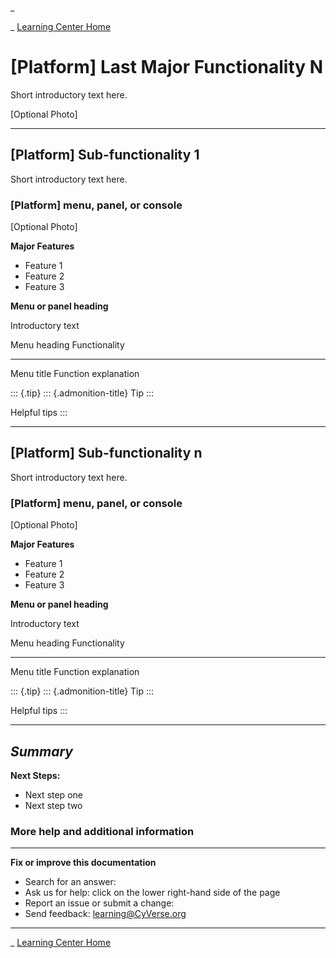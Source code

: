 \_

\_ [Learning Center Home](http://learning.cyverse.org/)

\[Platform\] Last Major Functionality N
=======================================

Short introductory text here.

\[Optional Photo\]

------------------------------------------------------------------------

\[Platform\] Sub-functionality 1
--------------------------------

Short introductory text here.

### \[Platform\] menu, panel, or console

\[Optional Photo\]

**Major Features**

-   Feature 1
-   Feature 2
-   Feature 3

**Menu or panel heading**

Introductory text

  Menu heading   Functionality
  -------------- ----------------------
  Menu title     Function explanation

::: {.tip}
::: {.admonition-title}
Tip
:::

Helpful tips
:::

------------------------------------------------------------------------

\[Platform\] Sub-functionality n
--------------------------------

Short introductory text here.

### \[Platform\] menu, panel, or console

\[Optional Photo\]

**Major Features**

-   Feature 1
-   Feature 2
-   Feature 3

**Menu or panel heading**

Introductory text

  Menu heading   Functionality
  -------------- ----------------------
  Menu title     Function explanation

::: {.tip}
::: {.admonition-title}
Tip
:::

Helpful tips
:::

------------------------------------------------------------------------

*Summary*
---------

**Next Steps:**

-   Next step one
-   Next step two

### More help and additional information

------------------------------------------------------------------------

**Fix or improve this documentation**

-   Search for an answer:
-   Ask us for help: click on the lower right-hand side of the page
-   Report an issue or submit a change:
-   Send feedback: [learning\@CyVerse.org](learning@CyVerse.org)

------------------------------------------------------------------------

\_ [Learning Center Home](http://learning.cyverse.org/)


